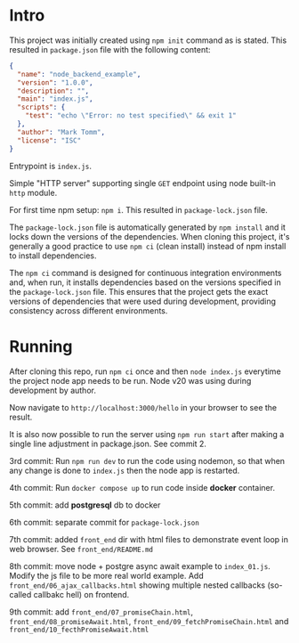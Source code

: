 # Intro

This project was initially created using `npm init` command as is stated. This resulted in `package.json` file with the following content:

```json
{
  "name": "node_backend_example",
  "version": "1.0.0",
  "description": "",
  "main": "index.js",
  "scripts": {
    "test": "echo \"Error: no test specified\" && exit 1"
  },
  "author": "Mark Tomm",
  "license": "ISC"
}
```

Entrypoint is `index.js`.

Simple "HTTP server" supporting single `GET` endpoint using node built-in `http` module.

For first time npm setup: `npm i`. This resulted in `package-lock.json` file.

The `package-lock.json` file is automatically generated by `npm install` and it locks down the versions of the dependencies. When cloning this project, it's generally a good practice to use `npm ci` (clean install) instead of npm install to install dependencies.

The `npm ci` command is designed for continuous integration environments and, when run, it installs dependencies based on the versions specified in the `package-lock.json` file. This ensures that the project gets the exact versions of dependencies that were used during development, providing consistency across different environments.

# Running

After cloning this repo, run `npm ci` once and then `node index.js` everytime the project node app needs to be run. Node v20 was using during development by author.

Now navigate to `http://localhost:3000/hello` in your browser to see the result.

It is also now possible to run the server using `npm run start` after making a single line adjustment in package.json. See commit 2.

3rd commit: Run `npm run dev` to run the code using nodemon, so that when any change is done to `index.js` then the node app is restarted.

4th commit: Run `docker compose up` to run code inside **docker** container.

5th commit: add **postgresql** db to docker

6th commit: separate commit for `package-lock.json`

7th commit: added `front_end` dir with html files to demonstrate event loop in web browser. See `front_end/README.md`

8th commit: move node + postgre async await example to `index_01.js`. Modify the js file to be more real world example. Add `front_end/06_ajax_callbacks.html` showing multiple nested callbacks (so-called callbakc hell) on frontend.

9th commit: add `front_end/07_promiseChain.html`, `front_end/08_promiseAwait.html`, `front_end/09_fetchPromiseChain.html` and `front_end/10_fecthPromiseAwait.html`
